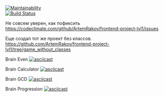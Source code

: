 [![Maintainability](https://api.codeclimate.com/v1/badges/e37220ee41d19b15cfa4/maintainability)](https://codeclimate.com/github/ArtemRakov/frontend-project-lvl1/maintainability)	
[![Build Status](https://travis-ci.org/ArtemRakov/frontend-project-lvl1.svg?branch=master)](https://travis-ci.org/ArtemRakov/frontend-project-lvl1)

Не совсем уверен, как пофиксить https://codeclimate.com/github/ArtemRakov/frontend-project-lvl1/issues 

Еще создал тот же проект без классов. https://github.com/ArtemRakov/frontend-project-lvl1/tree/game_without_classes

Brain Even
[![asciicast](https://asciinema.org/a/cWqLhK8yli6xXuN8bluNwK0Lm.svg)](https://asciinema.org/a/cWqLhK8yli6xXuN8bluNwK0Lm)

Brain Calculator
[![asciicast](https://asciinema.org/a/H0ExNdZXb0tYxl2lSeX7gaBo0.svg)](https://asciinema.org/a/H0ExNdZXb0tYxl2lSeX7gaBo0)

Brain GCD
[![asciicast](https://asciinema.org/a/9UmVc4qbKK2bBoLdL08V7bYzh.svg)](https://asciinema.org/a/9UmVc4qbKK2bBoLdL08V7bYzh)

Brain Progression
[![asciicast](https://asciinema.org/a/yFQ535QBRXmsIwII90iTkXEpy.svg)](https://asciinema.org/a/yFQ535QBRXmsIwII90iTkXEpy)
